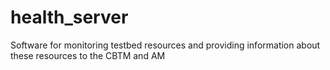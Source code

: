 # health_server
Software for monitoring testbed resources and providing information about these resources to the CBTM and AM
